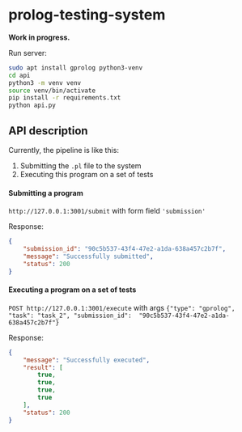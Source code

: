 # prolog-testing-system

**Work in progress.**

Run server:
```bash
sudo apt install gprolog python3-venv
cd api
python3 -m venv venv
source venv/bin/activate
pip install -r requirements.txt
python api.py
```

## API description

Currently, the pipeline is like this:
1) Submitting the `.pl` file to the system
2) Executing this program on a set of tests

#### Submitting a program

`http://127.0.0.1:3001/submit` with form field `'submission'`

Response:
```json
{
    "submission_id": "90c5b537-43f4-47e2-a1da-638a457c2b7f",
    "message": "Successfully submitted",
    "status": 200
}
```

#### Executing a program on a set of tests

`POST http://127.0.0.1:3001/execute` with args
`{"type": "gprolog", "task": "task_2", "submission_id": 
"90c5b537-43f4-47e2-a1da-638a457c2b7f"}`

Response:
```json
{
    "message": "Successfully executed",
    "result": [
        true,
        true,
        true,
        true
    ],
    "status": 200
}
```
